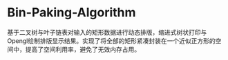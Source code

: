 # Bin-Paking-Algorithm
基于二叉树与叶子链表对输入的矩形数据进行动态排版，缩进式树状打印与Opengl绘制排版显示结果。实现了将全部的矩形紧凑封装在一个近似正方形的空间中，提高了空间利用率，避免了无效内存占用。
